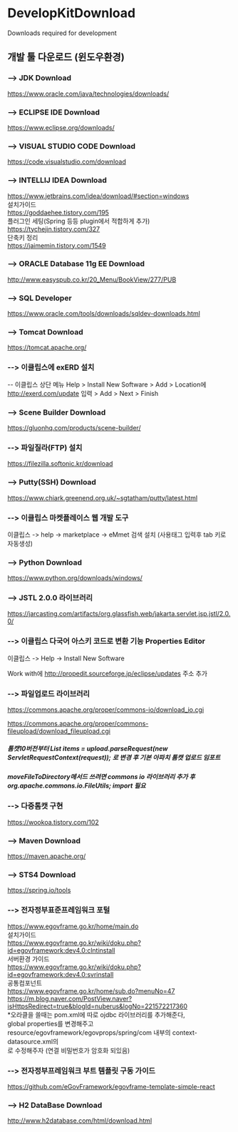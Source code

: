 # DevelopKitDownload
Downloads required for development

## 개발 툴 다운로드 (윈도우환경)

### --> JDK Download
https://www.oracle.com/java/technologies/downloads/

###  --> ECLIPSE IDE Download
https://www.eclipse.org/downloads/

### --> VISUAL STUDIO CODE Download
https://code.visualstudio.com/download

### --> INTELLIJ IDEA Download
https://www.jetbrains.com/idea/download/#section=windows  
설치가이드  
https://goddaehee.tistory.com/195  
플러그인 세팅(Spring 등등 plugin에서 적합하게 추가)    
https://tychejin.tistory.com/327  
단축키 정리  
https://jaimemin.tistory.com/1549  

### --> ORACLE Database 11g EE Download
http://www.easyspub.co.kr/20_Menu/BookView/277/PUB

### --> SQL Developer
https://www.oracle.com/tools/downloads/sqldev-downloads.html

### --> Tomcat Download
https://tomcat.apache.org/

### --> 이클립스에 exERD 설치
-- 이클립스 상단 메뉴 Help > Install New Software > Add > Location에 http://exerd.com/update 입력 > Add > Next > Finish

### --> Scene Builder Download
https://gluonhq.com/products/scene-builder/

### --> 파일질라(FTP) 설치
https://filezilla.softonic.kr/download

### --> Putty(SSH) Download
https://www.chiark.greenend.org.uk/~sgtatham/putty/latest.html

### --> 이클립스 마켓플레이스 웹 개발 도구
이클립스 -> help -> marketplace -> eMmet 검색 설치 (사용태그 입력후 tab 키로 자동생성)

### --> Python Download
https://www.python.org/downloads/windows/

### --> JSTL 2.0.0 라이브러리
https://jarcasting.com/artifacts/org.glassfish.web/jakarta.servlet.jsp.jstl/2.0.0/

### --> 이클립스 다국어 아스키 코드로 변환 기능 Properties Editor
이클립스 -> Help -> Install New Software

  Work with에 http://propedit.sourceforge.jp/eclipse/updates 주소 추가

### --> 파일업로드 라이브러리
https://commons.apache.org/proper/commons-io/download_io.cgi

https://commons.apache.org/proper/commons-fileupload/download_fileupload.cgi

##### 톰캣10버전부터 List items = upload.parseRequest(new ServletRequestContext(request)); 로 변경 후 기본 아파치 톰캣 업로드 임포트
##### moveFileToDirectory메서드 쓰려면 commons io 라이브러리 추가 후 org.apache.commons.io.FileUtils; import 필요

### --> 다중톰캣 구현
https://wookoa.tistory.com/102

### --> Maven Download
https://maven.apache.org/

### --> STS4 Download
https://spring.io/tools

### --> 전자정부표준프레임워크 포털
https://www.egovframe.go.kr/home/main.do  
설치가이드  
https://www.egovframe.go.kr/wiki/doku.php?id=egovframework:dev4.0:clntinstall  
서버환경 가이드  
https://www.egovframe.go.kr/wiki/doku.php?id=egovframework:dev4.0:svrinstall  
공통컴포넌트  
https://www.egovframe.go.kr/home/sub.do?menuNo=47  
https://m.blog.naver.com/PostView.naver?isHttpsRedirect=true&blogId=nuberus&logNo=221572217360  
*오라클을 쓸때는 pom.xml에 따로 ojdbc 라이브러리를 추가해준다,  
global properties를 변경해주고 resource/egovframework/egovprops/spring/com 내부의 context-datasource.xml의   
<property name="password" value="${Globals.oracle.Password}"/>로 수정해주자 (연결 비밀번호가 암호화 되있음)

### --> 전자정부프레임워크 부트 템플릿 구동 가이드
https://github.com/eGovFramework/egovframe-template-simple-react  

### --> H2 DataBase Download
http://www.h2database.com/html/download.html  
